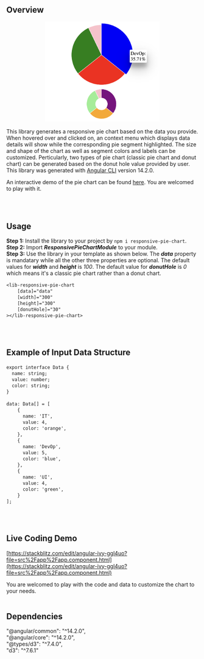 ## Overview
<p align="center">
  <img src="pie-chart-image.png" width="300">
</p>

This library generates a responsive pie chart based on the data you provide. When hovered over and clicked on, an context menu which displays data details will show while the corresponding pie segment highlighted. The size and shape of the chart as well as segment colors and labels can be customized. Perticularly, two types of pie chart (classic pie chart and donut chart) can be generated based on the donut hole value provided by user. This library was generated with [Angular CLI](https://github.com/angular/angular-cli) version 14.2.0. 

An interactive demo of the pie chart can be found [here](https://angular-ivy-ggl4uo.stackblitz.io). You are welcomed to play with it.

<br></br>

## Usage
**Step 1:** Install the library to your project by `npm i responsive-pie-chart`.  
**Step 2:** Import ***ResponsivePieChartModule*** to your module.  
**Step 3:** Use the library in your template as shown below. The ***data*** property is mandatary while all the other three properties are optional. The default values for ***width*** and ***height*** is *100*. The default value for ***donutHole*** is *0* which means it's a classic pie chart rather than a donut chart.
```
<lib-responsive-pie-chart
    [data]="data"
    [width]="300"
    [height]="300"
    [donutHole]="30"
></lib-responsive-pie-chart>
  ```
<br></br>
## Example of Input Data Structure
```
export interface Data {
  name: string; 
  value: number;
  color: string;
}

data: Data[] = [
    {
      name: 'IT',
      value: 4,
      color: 'orange',
    },
    {
      name: 'DevOp',
      value: 5,
      color: 'blue',
    },
    {
      name: 'UI',
      value: 4,
      color: 'green',
    }
];
```
<br></br>
## Live Coding Demo
[https://stackblitz.com/edit/angular-ivy-ggl4uo?file=src%2Fapp%2Fapp.component.html](https://stackblitz.com/edit/angular-ivy-ggl4uo?file=src%2Fapp%2Fapp.component.html)

You are welcomed to play with the code and data to customize the chart to your needs.
<br></br>
## Dependencies
"@angular/common": "^14.2.0",</br>
"@angular/core": "^14.2.0",</br>
"@types/d3": "^7.4.0",</br>
"d3": "^7.6.1"</br>



